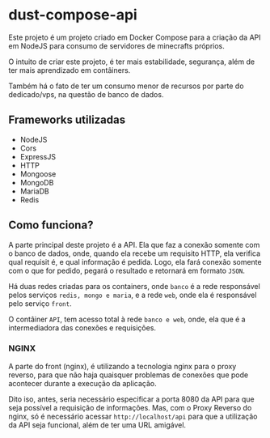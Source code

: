 # dust-compose-api

Este projeto é um projeto criado em Docker Compose para a criação da API em NodeJS para consumo de servidores de minecrafts próprios.

O intuito de criar este projeto, é ter mais estabilidade, segurança, além de ter mais aprendizado em contâiners.

Também há o fato de ter um consumo menor de recursos por parte do dedicado/vps, na questão de banco de dados.

## Frameworks utilizadas ##

* NodeJS
* Cors
* ExpressJS
* HTTP
* Mongoose
* MongoDB
* MariaDB
* Redis

## Como funciona? ##

A parte principal deste projeto é a API. Ela que faz a conexão somente com o banco de dados, onde, quando ela recebe um requisito HTTP, ela verifica qual requisit é, e qual informação é pedida. Logo, ela fará conexão somente com o que for pedido, pegará o resultado e retornará em formato `JSON`.

Há duas redes criadas para os containers, onde `banco` é a rede responsável pelos serviços `redis, mongo e maria`, e a rede `web`, onde ela é responsável pelo serviço `front`. 

O contâiner `API`, tem acesso total à rede `banco e web`, onde, ela que é a intermediadora das conexões e requisições. 

### NGINX ###

A parte do front (nginx), é utilizando a tecnologia nginx para o proxy reverso, para que não haja quaisquer problemas de conexões que pode acontecer durante a execução da aplicação.

Dito iso, antes, seria necessário especificar a porta 8080 da API para que seja possível a requisição de informações. Mas, com o Proxy Reverso do nginx, só é necessário acessar `http://localhost/api` para que a utilização da API seja funcional, além de ter uma URL amigável.